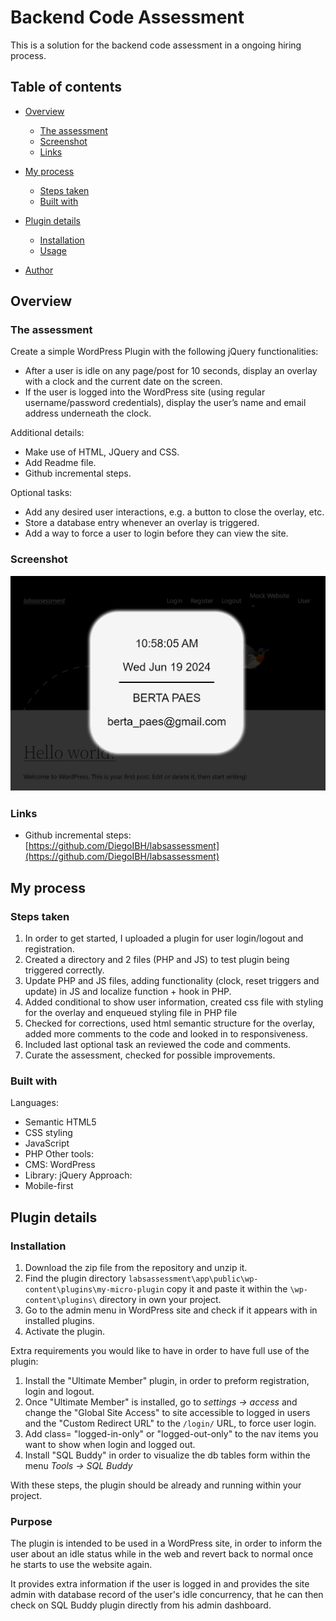 # Backend Code Assessment

This is a solution for the backend code assessment in a ongoing hiring process.

## Table of contents
- [Overview](#overview)
  - [The assessment](#the-assessment)
  - [Screenshot](#screenshot)
  - [Links](#links)
- [My process](#my-process)
  - [Steps taken](#steps-taken)
  - [Built with](#built-with)
- [Plugin details](#plugin-details)
  - [Installation](#installation)
  - [Usage](#usage)

- [Author](#author)

## Overview

### The assessment

Create a simple WordPress Plugin with the following jQuery functionalities:

- After a user is idle on any page/post for 10 seconds, display an overlay with a clock and the current date on the screen.
- If the user is logged into the WordPress site (using regular username/password credentials), display the user’s name and email address underneath the clock.

Additional details:
- Make use of HTML, JQuery and CSS.
- Add Readme file.
- Github incremental steps.

Optional tasks:
- Add any desired user interactions, e.g. a button to close the overlay, etc. 
- Store a database entry whenever an overlay is triggered.
- Add a way to force a user to login before they can view the site.

### Screenshot

![](./app/public/wp-content/plugins/my-micro-plugin/screenshot-layover-assessment.JPG)

### Links

- Github incremental steps: [https://github.com/DiegoIBH/labsassessment](https://github.com/DiegoIBH/labsassessment)

## My process

### Steps taken

1. In order to get started, I uploaded a plugin for user login/logout and registration. 
2. Created a directory and 2 files (PHP and JS) to test plugin being triggered correctly.
3. Update PHP and JS files, adding functionality (clock, reset triggers and update) in JS and localize function + hook in PHP.
4. Added conditional to show user information, created css file with styling for the overlay and enqueued styling file in PHP file
5. Checked for corrections, used html semantic structure for the overlay, added more comments to the code and looked in to responsiveness.
6. Included last optional task an reviewed the code and comments.
7. Curate the assessment, checked for possible improvements.

### Built with

Languages:
- Semantic HTML5
- CSS styling
- JavaScript
- PHP
Other tools:
- CMS: WordPress
- Library: jQuery
Approach: 
- Mobile-first

## Plugin details

### Installation

1. Download the zip file from the repository and unzip it.
2. Find the plugin directory `labsassessment\app\public\wp-content\plugins\my-micro-plugin` copy it and paste it within the  `\wp-content\plugins\` directory in own your project.
3. Go to the admin menu in WordPress site and check if it appears with in installed plugins.
4. Activate the plugin.

Extra requirements you would like to have in order to have full use of the plugin:

1. Install the "Ultimate Member" plugin, in order to preform registration, login and logout.
2. Once "Ultimate Member" is installed, go to  *settings -> access*  and change the "Global Site Access" to site accessible to logged in users and the "Custom Redirect URL" to the `/login/` URL, to force user login. 
3. Add class= "logged-in-only" or "logged-out-only" to the nav items you want to show when login and logged out.
4. Install "SQL Buddy" in order to visualize the db tables form within the menu *Tools -> SQL Buddy*

With these steps, the plugin should be already and running within your project.

### Purpose

The plugin is intended to be used in a WordPress site, in order to inform the user about an idle status while in the web and revert back to normal once he starts to use the website again. 

It provides extra information if the user is logged in and provides the site admin with database record of the user's idle concurrency, that he can then check on SQL Buddy plugin directly from his admin dashboard. 
